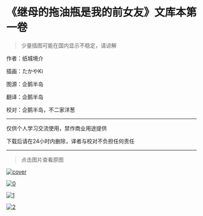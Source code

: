 # 《继母的拖油瓶是我的前女友》文库本第一卷

> 少量插图可能在国内显示不稳定，请谅解

作者：纸城境介

插画：たかやKi

图源：企鹅半岛

翻译：企鹅半岛

校对：企鹅半岛，不二家洋葱

---


 仅供个人学习交流使用，禁作商业用途提供

 下载后请在24小时内删除，译者与校对不负担任何责任

---

> 点击图片查看原图

<a href="https://ibb.co/V2WLjvh"><img src="https://i.ibb.co/pJv103s/cover.jpg" alt="cover" border="0"></a>



<a href="https://ibb.co/J3V7sRn"><img src="https://i.ibb.co/Z258M6d/0.jpg" alt="0" border="0"></a>



<a href="https://ibb.co/ggS04Kf"><img src="https://i.ibb.co/F75QHTy/1.jpg" alt="1" border="0"></a>

<a href="https://ibb.co/5r3BCKt"><img src="https://i.ibb.co/WkXg7Vq/2.jpg" alt="2" border="0"></a>

